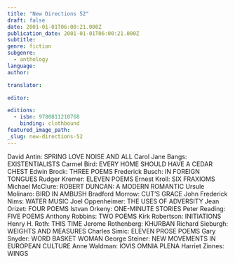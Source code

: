 ```yaml
---
title: "New Directions 52"
draft: false
date: 2001-01-01T06:00:21.000Z
publication_date: 2001-01-01T06:00:21.000Z
subtitle:
genre: fiction
subgenre:
  - anthology
language:
author:

translator:

editor:

editions:
  - isbn: 9780811210768
    binding: clothbound
featured_image_path:
_slug: new-directions-52
---
```


David Antin: SPRING LOVE NOISE AND ALL Carol Jane Bangs: EXISTENTIALISTS Carmel Bird: EVERY HOME SHOULD HAVE A CEDAR CHEST Edwin Brock: THREE POEMS Frederick Busch: IN FOREIGN TONGUES Rudger Kremer: ELEVEN POEMS Ernest Kroll: SIX FRAXIOMS Michael McClure: ROBERT DUNCAN: A MODERN ROMANTIC Ursule Molinaro: BIRD IN AMBUSH Bradford Morrow: CUT’S GRACE John Frederick Nims: WATER MUSIC Joel Oppenheimer: THE USES OF ADVERSITY Jean Orizet: FOUR POEMS Istvan Orkeny: ONE-MINUTE STORIES Peter Reading: FIVE POEMS Anthony Robbins: TWO POEMS Kirk Robertson: INITIATIONS Henry H. Roth: THIS TIME Jerome Rothenberg: KHURBAN Richard Sieburgh: WEIGHTS AND MEASURES Charles Simic: ELEVEN PROSE POEMS Gary Snyder: WORD BASKET WOMAN George Steiner: NEW MOVEMENTS IN EUROPEAN CULTURE Anne Waldman: IOVIS OMNIA PLENA Harriet Zinnes: WINGS

